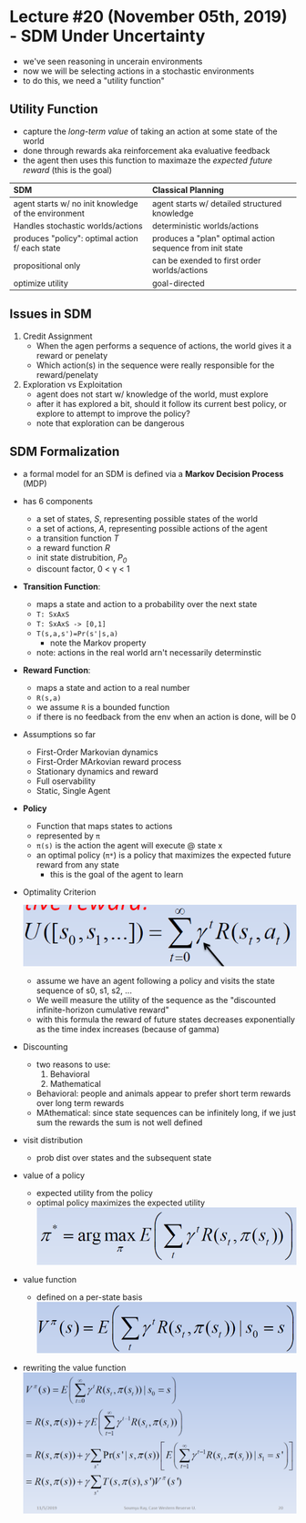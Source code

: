 # Lecture #20 (November 05th, 2019) - SDM Under Uncertainty

- we've seen reasoning in uncerain environments
- now we will be selecting actions in a stochastic environments
- to do this, we need a "utility function"

## Utility Function

- capture the *long-term value* of taking an action at some state of the world
- done through rewards aka reinforcement aka evaluative feedback
- the agent then uses this function to maximaze the *expected future reward* (this is the goal)

SDM | Classical Planning
:-- | :-----------------
agent starts w/ no init knowledge of the environment | agent starts w/ detailed structured knowledge
Handles stochastic worlds/actions | deterministic worlds/actions
produces "policy": optimal action f/ each state | produces a "plan" optimal action sequence from init state
propositional only | can be exended to first order worlds/actions
optimize utility | goal-directed

## Issues in SDM

1) Credit Assignment
	- When the agen performs a sequence of actions, the world gives it a reward or penelaty
	- Which action(s) in the sequence were really responsible for the reward/penelaty
1) Exploration vs Exploitation
	- agent does not start w/ knowledge of the world, must explore
	- after it has explored a bit, should it follow its current best policy, or explore to attempt to improve the policy?
	- note that exploration can be dangerous

## SDM Formalization

- a formal model for an SDM is defined via a **Markov Decision Process** (MDP)
- has 6 components
	- a set of states, *S*, representing possible states of the world
	- a set of actions, *A*, representing possible actions of the agent
	- a transition function *T*
	- a reward function *R*
	- init state distrubition, *P<sub>0</sub>*
	- discount factor, 0 < &gamma; < 1
	
- **Transition Function**:
	- maps a state and action to a probability over the next state
	- <code>T: SxAxS</code>
	- <code>T: SxAxS -> [0,1]</code>
	- <code>T(s,a,s')=Pr(s'|s,a)</code>
		- note the Markov property
	- note: actions in the real world arn't necessarily determinstic
	
- **Reward Function**:
	- maps a state and action to a real number
	- <code>R(s,a)</code>
	- we assume <code>R</code> is a bounded function
	- if there is no feedback from the env when an action is done, will be 0

- Assumptions so far
	- First-Order Markovian dynamics
	- First-Order MArkovian reward process
	- Stationary dynamics and reward
	- Full oservability
	- Static, Single Agent
	
- **Policy**
	- Function that maps states to actions
	- represented by <code>&pi;</code>
	- <code>&pi;(s)</code> is the action the agent will execute @ state x
	- an optimal policy (<code>&pi;*</code>) is a policy that maximizes the expected future reward from any state
		- this is the goal of the agent to learn

- Optimality Criterion

    ![Optimality Criterion Equation](images/L20_Optimality-Criterion-Equation.png)
	- assume we have an agent following a policy and visits the state sequence of s0, s1, s2, ...
	- We weill measure the utility of the sequence as the "discounted infinite-horizon cumulative reward"
	- with this formula the reward of future states decreases exponentially as the time index increases (because of gamma)

- Discounting
	- two reasons to use:
		1) Behavioral
		1) Mathematical
	- Behavioral: people and animals appear to prefer short term rewards over long term rewards
	- MAthematical: since state sequences can be infinitely long, if we just sum the rewards the sum is not well defined
	
- visit distribution
	- prob dist over states and the subsequent state

- value of a policy
	- expected utility from the policy
	- optimal policy maximizes the expected utility
	![Value of a Polict Equation](images/L20_Value-of-a-Policy-Equation.png)
	
- value function
	- defined on a per-state basis
	![Value Function](images/L20_Value-Function.png)

- rewriting the value function
	![Value Function Rewritten](images/L20_Value-Function-Rewriten.png)